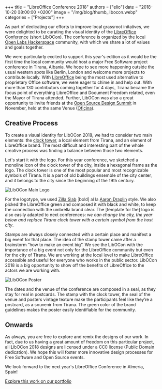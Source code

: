 +++
title = "LibreOffice Conference 2018"
authors = ["elio"]
date = "2018-10-20 08:00:00 +0200"
image = "/img/blog/thumb_libocon.webp"
categories = ["Projects"]
+++

As part of dedicating our efforts to improve local grassroot initatives, we were delighted to be curating the visual identity of the [LibreOffice Conference](https://libocon.org) (short LibOCon). The conference is organized by the local [Open Labs Hackerspace](https://openlabs.cc) community, with which we share a lot of values and goals together. 

We were particularly excited to support this year's edition as it would be the first time the local community would host a major Free Software project conference in Tirana, Albania. We hope to see more happening outside the usual western spots like Berlin, London and welcome more projects to contribute locally. With [LibreOffice](https://libreoffice.org) being the most used alternative to proprietary Office software, we were eager to chime in and help out. With more than 130 contributors coming together for 4 days, Tirana became the focus point of everything LibreOffice and Document Freedom related, even the Mayor of Tirana attended. Further, LibOCon was also a great opportunity to invite friends at the [Open Source Design Summit](https://opensourcedesign.net/summit) in November, held at the same Venue ([Ofiçina](https://www.oficina.al/)).

## Creative Process

To create a visual identity for LibOCon 2018, we had to consider two main elements: the [clock tower](https://en.wikipedia.org/wiki/Clock_Tower%2C_Tirana), a local element from Tirana, and an element of LibreOffice brand. The most difficult and interesting part of the whole creative process was finding a balance between those two elements.

Let's start it with the logo. For this year conference, we sketched a monoline icon of the clock tower of the city, inside a hexagonal frame as the logo. The clock tower is one of the most popular and most recognizable symbols of Tirana. It is a part of old buildings ensemble of the city center, and it belongs to the city since the beginning of the 19th century.

![LibOCon Main Logo](/img/blog/post_libocon_logo.webp)

For the logotype, we used [Zilla Slab](https://www.fontsquirrel.com/fonts/zilla-slab) [bold] al la [Aaron Draplin](https://en.wikipedia.org/wiki/Aaron_Draplin) style. We also picked the LibreOffice green and composed it with black and white, to keep the connection with the umbrella brand clear. The [template for the] logo is also easily adapted to next conferences: *we can change the city, the year below and replace Tirana clock tower with a certain symbol from the host city*.

Stamps are always closely connected with a certain place and manifest a big event for that place. The idea of the stamp tower came after a brainstorm “how to make an event big”. We see the LibOCon with the importance of a big event not only for the LibreOffice community but even for the city of Tirana. We are working at the local level to make LibreOffice accessible and useful for everyone who works in the public sector. LibOCon 2018 is a big opportunity to show off the benefits of LibreOffice to the actors we are working with.

![LibOCon Poster](/img/blog/libocon_poster_totebag.webp)

The dates and the venue of the conference are composed in a seal, as they stay for real in postcards. The stamp with the clock tower, the seal of the venue and posters vintage texture make the participants feel like they’re a postcard, as a souvenir from Tirana. The green color of the brand guidelines makes the poster easily identifiable for the community. 

## Onwards

As always, you are free to explore and remix the designs of our work. In fact, due to us having a great amount of freedom on this particular project, all LibOCon 2018 designs are licensed under a CC0 license (Public Domain dedication). We hope this will foster more innovative design processes for Free Software and Open Source events. 

We look forward to the next year's LibreOffice Conference in Almería, Spain!

[Explore this work on our portfolio](/en/work/libocon)

